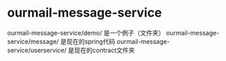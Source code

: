 # ourmail-message-service
ourmail-message-service/demo/ 是一个例子（文件夹）
ourmail-message-service/message/ 是现在的spring代码
ourmail-message-service/userservice/ 是现在的contract文件夹

